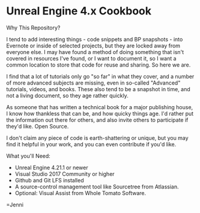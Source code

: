 # Unreal Engine 4.x Cookbook

Why This Repository?

I tend to add interesting things - code snippets and BP snapshots - into Evernote or inside of selected projects, but they are locked away from everyone else. I may have found a method of doing something that isn't covered in resources I've found, or I want to document it, so I want a common location to store that code for reuse and sharing. So here we are.

I find that a lot of tutorials only go "so far" in what they cover, and a number of more advanced subjects are missing, even in so-called "Advanced" tutorials, videos, and books.  These also tend to be a snapshot in time, and not a living document, so they age rather quickly.

As someone that has written a technical book for a major publishing house, I know how thankless that can be, and how quicky things age. I'd rather put the information out there for others, and also invite others to participate if they'd like. Open Source.

I don't claim any piece of code is earth-shattering or unique, but you may find it helpful in your work, and you can even contribute if you'd like. 

What you'll Need:

* Unreal Engine 4.21.1 or newer
* Visual Studio 2017 Community or higher
* Github and Git LFS installed
* A source-control management tool like Sourcetree from Atlassian.
* Optional: Visual Assist from Whole Tomato Software.


 =Jenni
